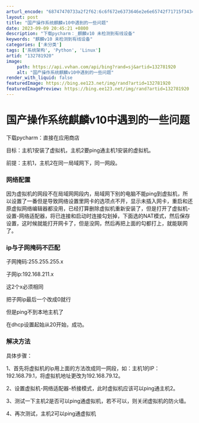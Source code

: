 ```yaml
---
arturl_encode: "68747470733a2f2f62:6c6f672e6373646e2e6e65742f71715f34343834363735362f:61727469636c652f64657461696c732f313332373831393230"
layout: post
title: "国产操作系统麒麟v10中遇到的一些问题"
date: 2023-09-09 20:45:21 +0800
description: "下载pycharm：_麒麟v10 未检测到有线设备"
keywords: "麒麟v10 未检测到有线设备"
categories: ['未分类']
tags: ['系统架构', 'Python', 'Linux']
artid: "132781920"
image:
    path: https://api.vvhan.com/api/bing?rand=sj&artid=132781920
    alt: "国产操作系统麒麟v10中遇到的一些问题"
render_with_liquid: false
featuredImage: https://bing.ee123.net/img/rand?artid=132781920
featuredImagePreview: https://bing.ee123.net/img/rand?artid=132781920
---
```


# 国产操作系统麒麟v10中遇到的一些问题

下载pycharm：直接在应用商店

目标：主机1安装了虚拟机，主机2要ping通主机1安装的虚拟机。

前提：主机1，主机2在同一局域网下，同一网段。

### 网络配置

因为虚拟机的网段不在局域网网段内，局域网下别的电脑不能ping到虚拟机，所以设置了一番但是导致网络设置里网卡的选项点不开，显示未插入网卡，重启和还原虚拟网络编辑器都没用，已经打算删除虚拟机重新安装了，但是打开了虚拟机-设置-网络适配器，将已连接和启动时连接勾划掉，下面选的NAT模式，然后保存设置，这时候就能打开网卡了，但是没网，然后再把上面的勾都打上，就能联网了。

### ip与子网掩码不匹配

子网掩码:255.255.255.x

子网ip:192.168.211.x

这2个x必须相同
  
把子网ip最后一个改成0就行
  
但是ping不到本地主机了

在dhcp设置起始从20开始，成功。

### 解决方法

具体步骤：

1、首先将虚拟机的ip用上面的方法改成同一网段，如：主机1的IP：192.168.79.1，将虚拟机地址更改为192.168.79.12。

2、设置虚拟机-网络适配器-桥接模式，此时虚拟机应该可以ping通主机2。

3、测试一下主机2是否可以ping通虚拟机，若不可以，则关闭虚拟机的防火墙。

4、再次测试，主机2可以ping通虚拟机